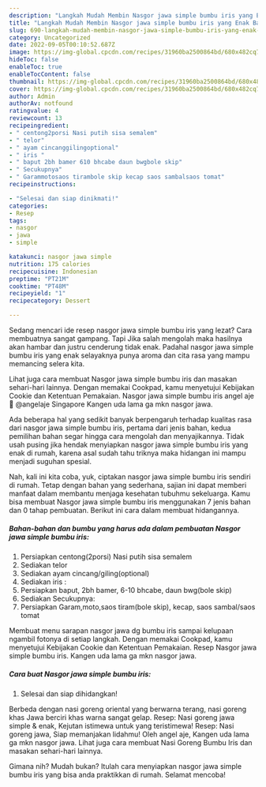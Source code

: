 ```yaml
---
description: "Langkah Mudah Membin Nasgor jawa simple bumbu iris yang Enak Banget}"
title: "Langkah Mudah Membin Nasgor jawa simple bumbu iris yang Enak Banget}"
slug: 690-langkah-mudah-membin-nasgor-jawa-simple-bumbu-iris-yang-enak-banget
category: Uncategorized
date: 2022-09-05T00:10:52.687Z
image: https://img-global.cpcdn.com/recipes/31960ba2500864bd/680x482cq70/nasgor-jawa-simple-bumbu-iris-foto-resep-utama.jpg
hideToc: false
enableToc: true
enableTocContent: false
thumbnail: https://img-global.cpcdn.com/recipes/31960ba2500864bd/680x482cq70/nasgor-jawa-simple-bumbu-iris-foto-resep-utama.jpg
cover: https://img-global.cpcdn.com/recipes/31960ba2500864bd/680x482cq70/nasgor-jawa-simple-bumbu-iris-foto-resep-utama.jpg
author: Admin
authorAv: notfound
ratingvalue: 4
reviewcount: 13
recipeingredient:
- " centong2porsi Nasi putih sisa semalem"
- " telor"
- " ayam cincanggilingoptional"
- " iris "
- " baput 2bh bamer 610 bhcabe daun bwgbole skip"
- " Secukupnya"
- " Garammotosaos tirambole skip kecap saos sambalsaos tomat"
recipeinstructions:

- "Selesai dan siap dinikmati!"
categories:
- Resep
tags:
- nasgor
- jawa
- simple

katakunci: nasgor jawa simple 
nutrition: 175 calories
recipecuisine: Indonesian
preptime: "PT21M"
cooktime: "PT48M"
recipeyield: "1"
recipecategory: Dessert

---
```



Sedang mencari ide resep nasgor jawa simple bumbu iris yang lezat? Cara membuatnya sangat gampang. Tapi Jika salah mengolah maka hasilnya akan hambar dan justru cenderung tidak enak. Padahal nasgor jawa simple bumbu iris yang enak selayaknya punya aroma dan cita rasa yang mampu memancing selera kita.


Lihat juga cara membuat Nasgor jawa simple bumbu iris dan masakan sehari-hari lainnya. Dengan memakai Cookpad, kamu menyetujui Kebijakan Cookie dan Ketentuan Pemakaian. Nasgor jawa simple bumbu iris angel aje 💟 @angelaje Singapore Kangen uda lama ga mkn nasgor jawa.

Ada beberapa hal yang sedikit banyak berpengaruh terhadap kualitas rasa dari nasgor jawa simple bumbu iris, pertama dari jenis bahan, kedua pemilihan bahan segar hingga cara mengolah dan menyajikannya. Tidak usah pusing jika hendak menyiapkan nasgor jawa simple bumbu iris yang enak di rumah, karena asal sudah tahu triknya maka hidangan ini mampu menjadi suguhan spesial.


Nah, kali ini kita coba, yuk, ciptakan nasgor jawa simple bumbu iris sendiri di rumah. Tetap dengan bahan yang sederhana, sajian ini dapat memberi manfaat dalam membantu menjaga kesehatan tubuhmu sekeluarga. Kamu bisa membuat Nasgor jawa simple bumbu iris menggunakan 7 jenis bahan dan 0 tahap pembuatan. Berikut ini cara dalam membuat hidangannya.

<!--inarticleads1-->

##### Bahan-bahan dan bumbu yang harus ada dalam pembuatan Nasgor jawa simple bumbu iris:

1. Persiapkan  centong(2porsi) Nasi putih sisa semalem
1. Sediakan  telor
1. Sediakan  ayam cincang/giling(optional)
1. Sediakan  iris :
1. Persiapkan  baput, 2bh bamer, 6-10 bhcabe, daun bwg(bole skip)
1. Sediakan  Secukupnya:
1. Persiapkan  Garam,moto,saos tiram(bole skip), kecap, saos sambal/saos tomat


Membuat menu sarapan nasgor jawa dg bumbu iris sampai kelupaan ngambil fotonya di setiap langkah. Dengan memakai Cookpad, kamu menyetujui Kebijakan Cookie dan Ketentuan Pemakaian. Resep Nasgor jawa simple bumbu iris. Kangen uda lama ga mkn nasgor jawa. 

<!--inarticleads2-->

##### Cara buat Nasgor jawa simple bumbu iris:


1. Selesai dan siap dihidangkan!

Berbeda dengan nasi goreng oriental yang berwarna terang, nasi goreng khas Jawa berciri khas warna sangat gelap. Resep: Nasi goreng jawa simple &amp; enak, Kejutan istimewa untuk yang teristimewa! Resep: Nasi goreng jawa, Siap memanjakan lidahmu! Oleh angel aje, Kangen uda lama ga mkn nasgor jawa. Lihat juga cara membuat Nasi Goreng Bumbu Iris dan masakan sehari-hari lainnya. 

Gimana nih? Mudah bukan? Itulah cara menyiapkan nasgor jawa simple bumbu iris yang bisa anda praktikkan di rumah. Selamat mencoba!
